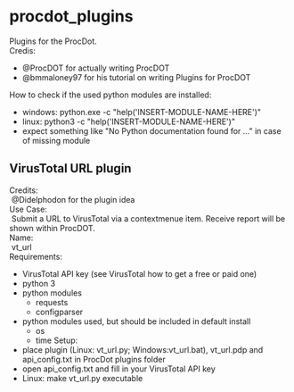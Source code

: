 # procdot_plugins
Plugins for the ProcDot.<br/>
Credis:
* @ProcDOT for actually writing ProcDOT
* @bmmaloney97 for his tutorial on writing Plugins for ProcDOT

How to check if the used python modules are installed:
* windows: python.exe -c "help('INSERT-MODULE-NAME-HERE')"
* linux:  python3 -c "help('INSERT-MODULE-NAME-HERE')"
* expect something like "No Python documentation found for ..." in case of missing module
## VirusTotal URL plugin
Credits: <br/>
&nbsp;@Didelphodon for the plugin idea<br/>
Use Case:<br/>
&nbsp;Submit a URL to VirusTotal via a contextmenue item. Receive report will be shown within ProcDOT.<br/>
Name:<br/>
&nbsp;vt_url<br/>
Requirements:
* VirusTotal API key (see VirusTotal how to get a free or paid one)
* python 3
* python modules
  * requests
  * configparser
* python modules used, but should be included in default install
  * os
  * time
Setup:
* place plugin (Linux: vt_url.py; Windows:vt_url.bat), vt_url.pdp and api_config.txt in ProcDot plugins folder
* open api_config.txt and fill in your VirusTotal API key 
* Linux: make vt_url.py executable
